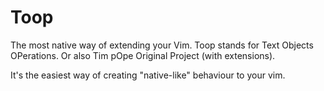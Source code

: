 # Toop

The most native way of extending your Vim.
Toop stands for Text Objects OPerations. Or also Tim pOpe Original Project (with extensions).


It's the easiest way of creating "native-like" behaviour to your vim.


